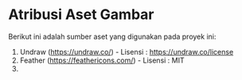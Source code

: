 # Atribusi Aset Gambar
Berikut ini adalah sumber aset yang digunakan pada proyek ini:

1. Undraw (https://undraw.co/) - Lisensi : https://undraw.co/license
2. Feather (https://feathericons.com/) - Lisensi : MIT
3. 